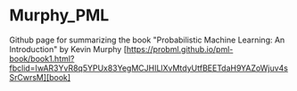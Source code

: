 # Murphy_PML

Github page for summarizing the book "Probabilistic Machine Learning: An Introduction" by Kevin Murphy [https://probml.github.io/pml-book/book1.html?fbclid=IwAR3YvR8q5YPUx83YegMCJHILlXvMtdyUtfBEETdaH9YAZoWjuv4sSrCwrsM][book]
